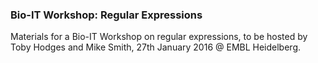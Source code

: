 ### Bio-IT Workshop: Regular Expressions

Materials for a Bio-IT Workshop on regular expressions, to be hosted by 
Toby Hodges and Mike Smith, 27th January 2016 @ EMBL Heidelberg.